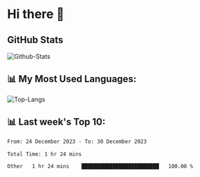 # Hi there 👋

## GitHub Stats
![Github-Stats](https://github-readme-stats-sigma-five.vercel.app/api?username=ltorson&show_icons=true&theme=radical&count_private=true)

## 📊 My Most Used Languages:
![Top-Langs](https://github-readme-stats-sigma-five.vercel.app/api/top-langs/?username=LTorson&layout=compact&langs_count=10)

## 📊 Last week's Top 10:
<!--START_SECTION:waka-->

```txt
From: 24 December 2023 - To: 30 December 2023

Total Time: 1 hr 24 mins

Other   1 hr 24 mins    █████████████████████████   100.00 %
```

<!--END_SECTION:waka-->
